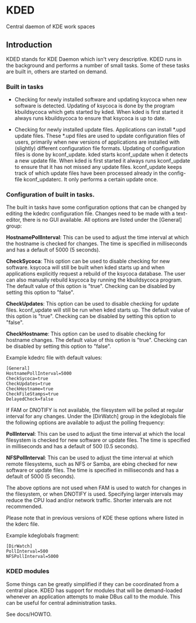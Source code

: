 # KDED

Central daemon of KDE work spaces

## Introduction

KDED stands for KDE Daemon which isn't very descriptive.
KDED runs in the background and performs a number of small tasks.
Some of these tasks are built in, others are started on demand.

### Built in tasks

* Checking for newly installed software and updating ksycoca when new
  software is detected. Updating of ksycoca is done by the program kbuildsycoca
  which gets started by kded. When kded is first started it always runs
  kbuildsycoca to ensure that ksycoca is up to date.

* Checking for newly installed update files. Applications can install
  \*.upd update files. These \*.upd files are used to update configuration files
  of users, primarily when new versions of applications are installed with
  (slightly) different configuration file formats. Updating of configuration
  files is done by kconf\_update. kded starts kconf\_update when it detects a
  new update file. When kded is first started it always runs kconf\_update to
  ensure that it has not missed any update files. kconf\_update keeps track
  of which update files have been processed already in the config-file
  kconf\_updaterc. It only performs a certain update once.

### Configuration of built in tasks.

The built in tasks have some configuration options that can be changed by
editing the kdedrc configuration file. Changes need to be made with a text-
editor, there is no GUI available. All options are listed under the [General]
group:

**HostnamePollInterval**: This can be used to adjust the time interval at which
the hostname is checked for changes. The time is specified in milliseconds
and has a default of 5000 (5 seconds).

**CheckSycoca**: This option can be used to disable checking for new software.
ksycoca will still be built when kded starts up and when applications
explicitly request a rebuild of the ksycoca database. The user can 
also manually rebuild ksycoca by running the kbuildsycoca program.
The default value of this option is "true". Checking can be disabled by 
setting this option to "false".

**CheckUpdates**: This option can be used to disable checking for update files.
kconf\_update will still be run when kded starts up.
The default value of this option is "true". Checking can be disabled by 
setting this option to "false".

**CheckHostname**: This option can be used to disable checking for hostname
changes. The default value of this option is "true". Checking can be 
disabled by setting this option to "false".

Example kdedrc file with default values:

    [General]
    HostnamePollInterval=5000
    CheckSycoca=true
    CheckUpdates=true
    CheckHostname=true
    CheckFileStamps=true
    DelayedCheck=false

If FAM or DNOTIFY is not available, the filesystem will be polled at regular interval for any changes. Under the [DirWatch] group in the kdeglobals file
the following options are available to adjust the polling frequency:

**PollInterval**: This can be used to adjust the time interval at which the local
filesystem is checked for new software or update files. The time is specified
in milliseconds and has a default of 500 (0.5 seconds).

**NFSPollInterval**: This can be used to adjust the time interval at which remote
filesystems, such as NFS or Samba, are ebing checked for new software or 
update files. The time is specified in milliseconds and has a default of 5000
(5 seconds).

The above options are not used when FAM is used to watch for changes in the
filesystem, or when DNOTIFY is used. Specifying larger intervals may reduce 
the CPU load and/or network traffic. Shorter intervals are not recommended.

Please note that in previous versions of KDE these options where listed in 
the kderc file.

Example kdeglobals fragment:

    [DirWatch]
    PollInterval=500
    NFSPollInterval=5000

### KDED modules

Some things can be greatly simplified if they can be coordinated from a 
central place. KDED has support for modules that will be demand-loaded 
whenever an application attempts to make DBus call to the module.
This can be useful for central administration tasks.

See docs/HOWTO.

